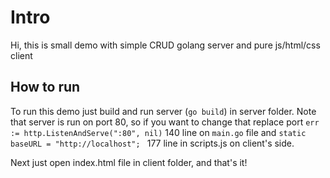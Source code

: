 # Intro
Hi, this is small demo with simple CRUD golang server and pure js/html/css client

## How to run
To run this demo just build and run server (`go build`) in server folder. 
Note that server is run on port 80, so if you want to change that replace port
`err := http.ListenAndServe(":80", nil)` 140 line on `main.go` file and `static baseURL = "http://localhost"; ` 177 line in scripts.js on client's side.

Next just open index.html file in client folder, and that's it!